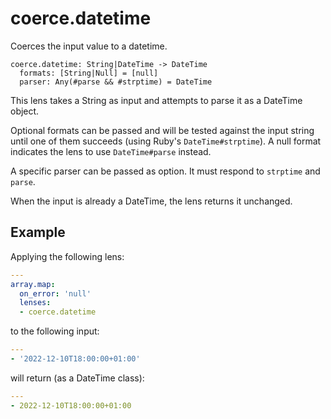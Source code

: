 # coerce.datetime

Coerces the input value to a datetime.

```
coerce.datetime: String|DateTime -> DateTime
  formats: [String|Null] = [null]
  parser: Any(#parse && #strptime) = DateTime
```

This lens takes a String as input and attempts to
parse it as a DateTime object.

Optional formats can be passed and will be tested
against the input string until one of them succeeds
(using Ruby's `DateTime#strptime`). A null format
indicates the lens to use `DateTime#parse` instead.

A specific parser can be passed as option. It must
respond to `strptime` and `parse`.

When the input is already a DateTime, the lens returns
it unchanged.

## Example

Applying the following lens:

```yaml
---
array.map:
  on_error: 'null'
  lenses:
  - coerce.datetime
```

to the following input:

```yaml
---
- '2022-12-10T18:00:00+01:00'
```

will return (as a DateTime class):

```yaml
---
- 2022-12-10T18:00:00+01:00
```
